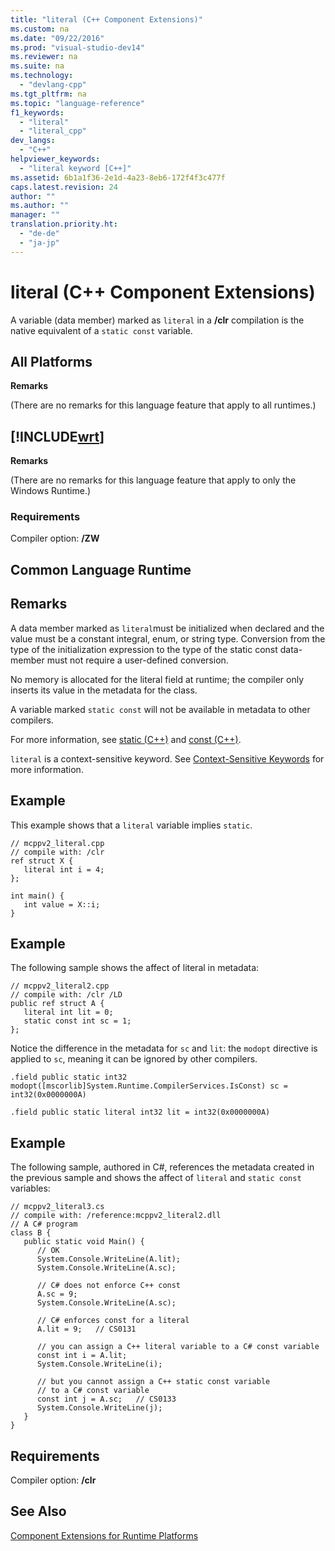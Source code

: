 ```yaml
---
title: "literal (C++ Component Extensions)"
ms.custom: na
ms.date: "09/22/2016"
ms.prod: "visual-studio-dev14"
ms.reviewer: na
ms.suite: na
ms.technology: 
  - "devlang-cpp"
ms.tgt_pltfrm: na
ms.topic: "language-reference"
f1_keywords: 
  - "literal"
  - "literal_cpp"
dev_langs: 
  - "C++"
helpviewer_keywords: 
  - "literal keyword [C++]"
ms.assetid: 6b1a1f36-2e1d-4a23-8eb6-172f4f3c477f
caps.latest.revision: 24
author: ""
ms.author: ""
manager: ""
translation.priority.ht: 
  - "de-de"
  - "ja-jp"
---
```

# literal (C++ Component Extensions)
A variable (data member) marked as `literal` in a **/clr** compilation is the native equivalent of a `static const` variable.  
  
## All Platforms  
 **Remarks**  
  
 (There are no remarks for this language feature that apply to all runtimes.)  
  
## [!INCLUDE[wrt](../vs140/includes/wrt_md.md)]  
 **Remarks**  
  
 (There are no remarks for this language feature that apply to only the Windows Runtime.)  
  
### Requirements  
 Compiler option: **/ZW**  
  
## Common Language Runtime  
  
## Remarks  
 A data member marked as `literal`must be initialized when declared and the value must be a constant integral, enum, or string type. Conversion from the type of the initialization expression to the type of the static const data-member must not require a user-defined conversion.  
  
 No memory is allocated for the literal field at runtime; the compiler only inserts its value in the metadata for the class.  
  
 A variable marked `static const` will not be available in metadata to other compilers.  
  
 For more information, see [static (C++)](../vs140/static--c---.md) and [const (C++)](../vs140/const--c---.md).  
  
 `literal` is a context-sensitive keyword. See [Context-Sensitive Keywords](../vs140/context-sensitive-keywords---c---component-extensions-.md) for more information.  
  
## Example  
 This example shows that a `literal` variable implies `static`.  
  
```  
// mcppv2_literal.cpp  
// compile with: /clr  
ref struct X {  
   literal int i = 4;  
};  
  
int main() {  
   int value = X::i;  
}  
```  
  
## Example  
 The following sample shows the affect of literal in metadata:  
  
```  
// mcppv2_literal2.cpp  
// compile with: /clr /LD  
public ref struct A {  
   literal int lit = 0;  
   static const int sc = 1;  
};  
```  
  
 Notice the difference in the metadata for `sc` and `lit`: the `modopt` directive is applied to `sc`, meaning it can be ignored by other compilers.  
  
```  
.field public static int32 modopt([mscorlib]System.Runtime.CompilerServices.IsConst) sc = int32(0x0000000A)  
```  
  
```  
.field public static literal int32 lit = int32(0x0000000A)  
```  
  
## Example  
 The following sample, authored in C#, references the metadata created in the previous sample and shows the affect of `literal` and `static const` variables:  
  
```  
// mcppv2_literal3.cs  
// compile with: /reference:mcppv2_literal2.dll  
// A C# program  
class B {  
   public static void Main() {  
      // OK  
      System.Console.WriteLine(A.lit);  
      System.Console.WriteLine(A.sc);  
  
      // C# does not enforce C++ const  
      A.sc = 9;  
      System.Console.WriteLine(A.sc);  
  
      // C# enforces const for a literal  
      A.lit = 9;   // CS0131  
  
      // you can assign a C++ literal variable to a C# const variable  
      const int i = A.lit;  
      System.Console.WriteLine(i);  
  
      // but you cannot assign a C++ static const variable  
      // to a C# const variable  
      const int j = A.sc;   // CS0133  
      System.Console.WriteLine(j);  
   }  
}  
```  
  
## Requirements  
 Compiler option: **/clr**  
  
## See Also  
 [Component Extensions for Runtime Platforms](../vs140/component-extensions-for-runtime-platforms.md)